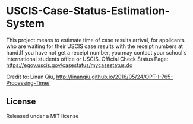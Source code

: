 # USCIS-Case-Status-Estimation-System
This project means to estimate time of case results arrival, for applicants who are waiting for their USCIS case results with the receipt numbers at hand.If you have not get a receipt number, you may contact your school's international students office or USCIS.
Official Check Status Page: https://egov.uscis.gov/casestatus/mycasestatus.do 

Credit to: Linan Qiu, http://linanqiu.github.io/2016/05/24/OPT-I-765-Processing-Time/ 


License
-------

Released under a MIT license
